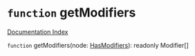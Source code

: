 # `function` getModifiers

[Documentation Index](../README.md)

`function` getModifiers(node: [HasModifiers](../type.HasModifiers/README.md)): readonly Modifier\[]

